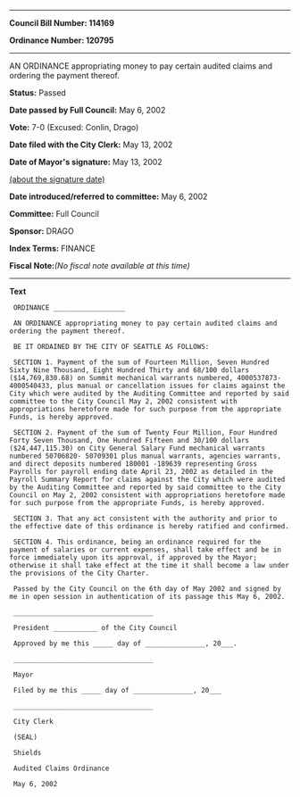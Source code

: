 

********

**Council Bill Number: 114169**
   
**Ordinance Number: 120795**
********

 AN ORDINANCE appropriating money to pay certain audited claims and ordering the payment thereof.

**Status:** Passed
   
**Date passed by Full Council:** May 6, 2002
   
**Vote:** 7-0 (Excused: Conlin, Drago)
   
**Date filed with the City Clerk:** May 13, 2002
   
**Date of Mayor's signature:** May 13, 2002
   
[(about the signature date)](/~public/approvaldate.htm)
   
   
   
**Date introduced/referred to committee:** May 6, 2002
   
**Committee:** Full Council
   
**Sponsor:** DRAGO
   
   
**Index Terms:** FINANCE

**Fiscal Note:**_(No fiscal note available at this time)_

********

**Text**
   
```
 ORDINANCE __________________

 AN ORDINANCE appropriating money to pay certain audited claims and ordering the payment thereof.

 BE IT ORDAINED BY THE CITY OF SEATTLE AS FOLLOWS:

 SECTION 1. Payment of the sum of Fourteen Million, Seven Hundred Sixty Nine Thousand, Eight Hundred Thirty and 68/100 dollars ($14,769,830.68) on Summit mechanical warrants numbered, 4000537873- 4000540433, plus manual or cancellation issues for claims against the City which were audited by the Auditing Committee and reported by said committee to the City Council May 2, 2002 consistent with appropriations heretofore made for such purpose from the appropriate Funds, is hereby approved.

 SECTION 2. Payment of the sum of Twenty Four Million, Four Hundred Forty Seven Thousand, One Hundred Fifteen and 30/100 dollars ($24,447,115.30) on City General Salary Fund mechanical warrants numbered 50706820- 50709301 plus manual warrants, agencies warrants, and direct deposits numbered 180001 -189639 representing Gross Payrolls for payroll ending date April 23, 2002 as detailed in the Payroll Summary Report for claims against the City which were audited by the Auditing Committee and reported by said committee to the City Council on May 2, 2002 consistent with appropriations heretofore made for such purpose from the appropriate Funds, is hereby approved.

 SECTION 3. That any act consistent with the authority and prior to the effective date of this ordinance is hereby ratified and confirmed.

 SECTION 4. This ordinance, being an ordinance required for the payment of salaries or current expenses, shall take effect and be in force immediately upon its approval, if approved by the Mayor; otherwise it shall take effect at the time it shall become a law under the provisions of the City Charter.

 Passed by the City Council on the 6th day of May 2002 and signed by me in open session in authentication of its passage this May 6, 2002.

 ___________________________________

 President ___________ of the City Council

 Approved by me this _____ day of _______________, 20___.

 ___________________________________

 Mayor

 Filed by me this _____ day of _______________, 20___

 ___________________________________

 City Clerk

 (SEAL)

 Shields

 Audited Claims Ordinance

 May 6, 2002

```
